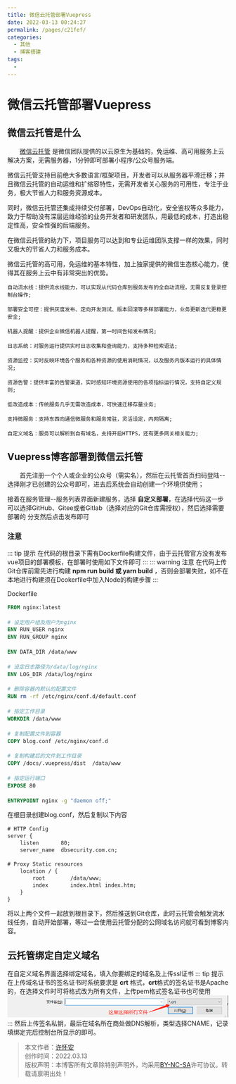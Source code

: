 ```yaml
---
title: 微信云托管部署Vuepress
date: 2022-03-13 00:24:27
permalink: /pages/c21fef/
categories:
  - 其他
  - 博客搭建
tags:
  - 
---
```


# 微信云托管部署Vuepress

## 微信云托管是什么
&ensp;&ensp;&ensp;&ensp;[微信云托管](https://cloud.weixin.qq.com) 是微信团队提供的以云原生为基础的，免运维、高可用服务上云解决方案，无需服务器，1分钟即可部署小程序/公众号服务端。

微信云托管支持目前绝大多数语言/框架项目，开发者可以从服务器平滑迁移；并且微信云托管的自动运维和扩缩容特性，无需开发者关心服务的可用性，专注于业务，极大节省人力和服务资源成本。

同时，微信云托管还集成持续交付部署，DevOps自动化，安全鉴权等众多能力，致力于帮助没有深层运维经验的业务开发者和研发团队，用最低的成本，打造出稳定性高，安全性强的后端服务。

在微信云托管的助力下，项目服务可以达到和专业运维团队支撑一样的效果，同时又极大的节省人力和服务成本。

微信云托管的高可用，免运维的基本特性，加上独家提供的微信生态核心能力，使得其在服务上云中有非常突出的优势。

    自动流水线：提供流水线能力，可以实现从代码仓库到服务发布的全自动流程，无需反复登录控制台操作;

    部署安全可控：提供灰度发布、定向开发测试、版本回滚等多样部署能力，业务更新迭代更稳更安全;

    机器人提醒：提供企业微信机器人提醒，第一时间告知发布情况;

    日志系统：对服务运行提供实时日志收集和查询能力，支持多种检索语法;

    资源监控：实时反映环境各个服务和各种资源的使用消耗情况，以及服务内版本运行的具体情况;

    资源告警：提供丰富的告警渠道，实时感知环境资源使用的各项指标运行情况，支持自定义规则;

    低改造成本：传统服务几乎无需改造成本，可快速迁移存量业务;

    支持微服务：支持东西向通信微服务和服务常驻，灵活设定，内网隔离;

    自定义域名：服务可以解析到自有域名，支持开启HTTPS，还有更多网关相关能力;

## Vuepress博客部署到微信云托管
&ensp;&ensp;&ensp;&ensp;首先注册一个个人或企业的公众号（需实名），然后在云托管首页扫码登陆--选择刚才已创建的公众号即可，进去后系统会自动创建一个环境供使用；

接着在服务管理--服务列表界面新建服务，选择 **自定义部署**，在选择代码这一步可以选择GitHub、Gitee或者Gitlab（选择对应的Git仓库需授权），然后选择需要部署的
分支然后点击发布即可

### 注意
::: tip 提示
在代码的根目录下需有Dockerfile构建文件，由于云托管官方没有发布vue项目的部署模板，在部署时使用如下文件即可
:::
::: warning 注意
在代码上传Git仓库前需先进行构建 **npm run build 或 yarn build** ，否则会部署失败，如不在本地进行构建须在Dcokerfile中加入Node的构建步骤
:::

Dockerfile
```dockerfile
FROM nginx:latest

# 设定用户组及用户为nginx
ENV RUN_USER nginx
ENV RUN_GROUP nginx

ENV DATA_DIR /data/www

# 设定日志路径为/data/log/nginx
ENV LOG_DIR /data/log/nginx

# 删除容器内默认的配置文件
RUN rm -rf /etc/nginx/conf.d/default.conf

# 指定工作目录
WORKDIR /data/www

# 复制配置文件到容器
COPY blog.conf /etc/nginx/conf.d

# 复制构建后的文件到工作目录
COPY /docs/.vuepress/dist  /data/www

# 指定运行端口
EXPOSE 80

ENTRYPOINT nginx -g "daemon off;"
```

在根目录创建blog.conf，然后复制以下内容
```nginx configuration
# HTTP Config
server {
    listen       80;
    server_name  dbsecurity.com.cn;

# Proxy Static resources
    location / {
        root        /data/www;
        index       index.html index.htm;
    }
}
```
将以上两个文件一起放到根目录下，然后推送到Git仓库，此时云托管会触发流水线任务，自动开始部署，等过一会使用云托管分配的公网域名访问就可看到博客内容。

## 云托管绑定自定义域名
在自定义域名界面选择绑定域名，填入你要绑定的域名及上传ssl证书
::: tip 提示
在上传域名证书的签名证书时系统要求是 **crt** 格式，**crt**格式的签名证书是Apache的，在选择文件时可将格式改为所有文件，上传pem格式签名证书也可使用
![avatar](../../.vuepress/public/img/crt.png)
:::
然后上传签名私钥，最后在域名所在商处做DNS解析，类型选择CNAME，记录填绑定完后控制台所显示的即可。

>本文作者：[许怀安](https://dbsecurity.com.cn/)
><br/>创作时间：2022.03.13
><br/>版权声明：本博客所有文章除特别声明外，均采用[BY-NC-SA](https://creativecommons.org/licenses/by-nc-sa/4.0/deed.zh)许可协议。转载请禀明出处！
